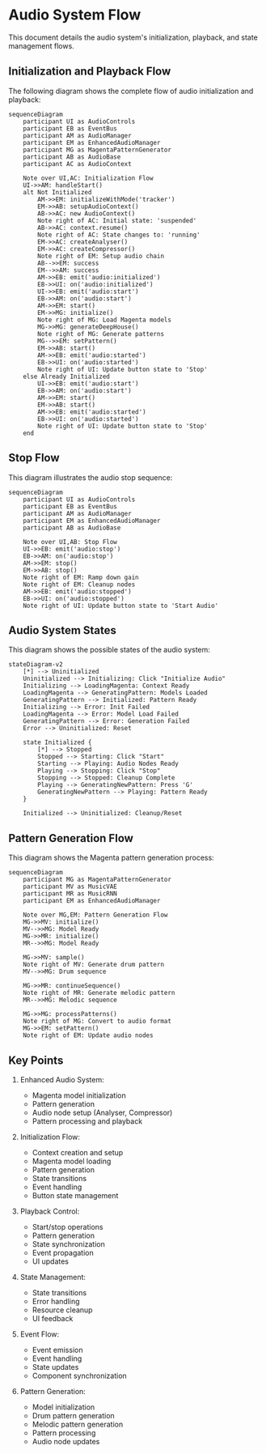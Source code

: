 # Audio System Flow

This document details the audio system's initialization, playback, and state management flows.

## Initialization and Playback Flow

The following diagram shows the complete flow of audio initialization and playback:

```mermaid
sequenceDiagram
    participant UI as AudioControls
    participant EB as EventBus
    participant AM as AudioManager
    participant EM as EnhancedAudioManager
    participant MG as MagentaPatternGenerator
    participant AB as AudioBase
    participant AC as AudioContext

    Note over UI,AC: Initialization Flow
    UI->>AM: handleStart()
    alt Not Initialized
        AM->>EM: initializeWithMode('tracker')
        EM->>AB: setupAudioContext()
        AB->>AC: new AudioContext()
        Note right of AC: Initial state: 'suspended'
        AB->>AC: context.resume()
        Note right of AC: State changes to: 'running'
        EM->>AC: createAnalyser()
        EM->>AC: createCompressor()
        Note right of EM: Setup audio chain
        AB-->>EM: success
        EM-->>AM: success
        AM->>EB: emit('audio:initialized')
        EB->>UI: on('audio:initialized')
        UI->>EB: emit('audio:start')
        EB->>AM: on('audio:start')
        AM->>EM: start()
        EM->>MG: initialize()
        Note right of MG: Load Magenta models
        MG->>MG: generateDeepHouse()
        Note right of MG: Generate patterns
        MG-->>EM: setPattern()
        EM->>AB: start()
        AM->>EB: emit('audio:started')
        EB->>UI: on('audio:started')
        Note right of UI: Update button state to 'Stop'
    else Already Initialized
        UI->>EB: emit('audio:start')
        EB->>AM: on('audio:start')
        AM->>EM: start()
        EM->>AB: start()
        AM->>EB: emit('audio:started')
        EB->>UI: on('audio:started')
        Note right of UI: Update button state to 'Stop'
    end
```

## Stop Flow

This diagram illustrates the audio stop sequence:

```mermaid
sequenceDiagram
    participant UI as AudioControls
    participant EB as EventBus
    participant AM as AudioManager
    participant EM as EnhancedAudioManager
    participant AB as AudioBase

    Note over UI,AB: Stop Flow
    UI->>EB: emit('audio:stop')
    EB->>AM: on('audio:stop')
    AM->>EM: stop()
    EM->>AB: stop()
    Note right of EM: Ramp down gain
    Note right of EM: Cleanup nodes
    AM->>EB: emit('audio:stopped')
    EB->>UI: on('audio:stopped')
    Note right of UI: Update button state to 'Start Audio'
```

## Audio System States

This diagram shows the possible states of the audio system:

```mermaid
stateDiagram-v2
    [*] --> Uninitialized
    Uninitialized --> Initializing: Click "Initialize Audio"
    Initializing --> LoadingMagenta: Context Ready
    LoadingMagenta --> GeneratingPattern: Models Loaded
    GeneratingPattern --> Initialized: Pattern Ready
    Initializing --> Error: Init Failed
    LoadingMagenta --> Error: Model Load Failed
    GeneratingPattern --> Error: Generation Failed
    Error --> Uninitialized: Reset
    
    state Initialized {
        [*] --> Stopped
        Stopped --> Starting: Click "Start"
        Starting --> Playing: Audio Nodes Ready
        Playing --> Stopping: Click "Stop"
        Stopping --> Stopped: Cleanup Complete
        Playing --> GeneratingNewPattern: Press 'G'
        GeneratingNewPattern --> Playing: Pattern Ready
    }

    Initialized --> Uninitialized: Cleanup/Reset
```

## Pattern Generation Flow

This diagram shows the Magenta pattern generation process:

```mermaid
sequenceDiagram
    participant MG as MagentaPatternGenerator
    participant MV as MusicVAE
    participant MR as MusicRNN
    participant EM as EnhancedAudioManager

    Note over MG,EM: Pattern Generation Flow
    MG->>MV: initialize()
    MV-->>MG: Model Ready
    MG->>MR: initialize()
    MR-->>MG: Model Ready
    
    MG->>MV: sample()
    Note right of MV: Generate drum pattern
    MV-->>MG: Drum sequence
    
    MG->>MR: continueSequence()
    Note right of MR: Generate melodic pattern
    MR-->>MG: Melodic sequence
    
    MG->>MG: processPatterns()
    Note right of MG: Convert to audio format
    MG->>EM: setPattern()
    Note right of EM: Update audio nodes
```

## Key Points

1. Enhanced Audio System:
   - Magenta model initialization
   - Pattern generation
   - Audio node setup (Analyser, Compressor)
   - Pattern processing and playback

2. Initialization Flow:
   - Context creation and setup
   - Magenta model loading
   - Pattern generation
   - State transitions
   - Event handling
   - Button state management

3. Playback Control:
   - Start/stop operations
   - Pattern generation
   - State synchronization
   - Event propagation
   - UI updates

4. State Management:
   - State transitions
   - Error handling
   - Resource cleanup
   - UI feedback

5. Event Flow:
   - Event emission
   - Event handling
   - State updates
   - Component synchronization

6. Pattern Generation:
   - Model initialization
   - Drum pattern generation
   - Melodic pattern generation
   - Pattern processing
   - Audio node updates
